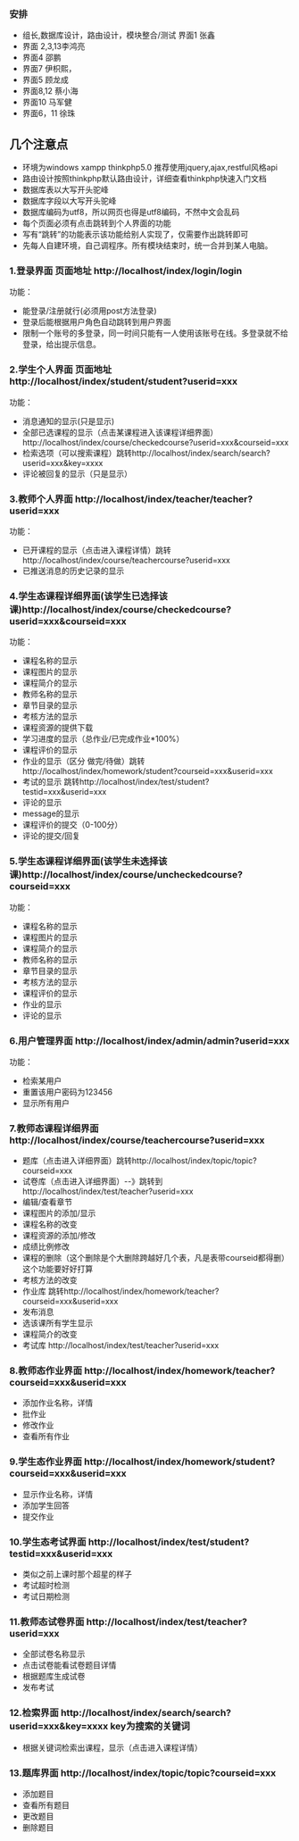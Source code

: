 ### 安排
- 组长,数据库设计，路由设计，模块整合/测试 界面1 张鑫
- 界面 2,3,13李鸿亮
- 界面4 邵鹏
- 界面7 伊枳熙，
- 界面5 顾龙成
- 界面8,12 蔡小海
- 界面10 马军健
- 界面6，11 徐珠


## 几个注意点
- 环境为windows xampp thinkphp5.0 推荐使用jquery,ajax,restful风格api
- 路由设计按照thinkphp默认路由设计，详细查看thinkphp快速入门文档
- 数据库表以大写开头驼峰
- 数据库字段以大写开头驼峰
- 数据库编码为utf8，所以网页也得是utf8编码，不然中文会乱码
- 每个页面必须有点击跳转到个人界面的功能
- 写有“跳转”的功能表示该功能给别人实现了，仅需要作出跳转即可
- 先每人自建环境，自己调程序。所有模块结束时，统一合并到某人电脑。
### 1.登录界面 页面地址 http://localhost/index/login/login
功能： 
- 能登录/注册就行(必须用post方法登录)
- 登录后能根据用户角色自动跳转到用户界面
- 限制一个账号的多登录，同一时间只能有一人使用该账号在线。多登录就不给登录，给出提示信息。

### 2.学生个人界面 页面地址 http://localhost/index/student/student?userid=xxx  
功能：
- 消息通知的显示(只是显示)
- 全部已选课程的显示（点击某课程进入该课程详细界面）http://localhost/index/course/checkedcourse?userid=xxx&courseid=xxx
- 检索选项（可以搜索课程）跳转http://localhost/index/search/search?userid=xxx&key=xxxx
- 评论被回复的显示（只是显示）

### 3.教师个人界面 http://localhost/index/teacher/teacher?userid=xxx  
功能：
- 已开课程的显示（点击进入课程详情）跳转http://localhost/index/course/teachercourse?userid=xxx 
- 已推送消息的历史记录的显示

### 4.学生态课程详细界面(该学生已选择该课)http://localhost/index/course/checkedcourse?userid=xxx&courseid=xxx 
功能：
- 课程名称的显示
- 课程图片的显示
- 课程简介的显示
- 教师名称的显示
- 章节目录的显示
- 考核方法的显示
- 课程资源的提供下载
- 学习进度的显示（总作业/已完成作业\*100%）
- 课程评价的显示
- 作业的显示（区分 做完/待做）跳转http://localhost/index/homework/student?courseid=xxx&userid=xxx 
- 考试的显示 跳转http://localhost/index/test/student?testid=xxx&userid=xxx 
- 评论的显示
- message的显示
- 课程评价的提交（0-100分）
- 评论的提交/回复
     
### 5.学生态课程详细界面(该学生未选择该课)http://localhost/index/course/uncheckedcourse?courseid=xxx 
功能：
- 课程名称的显示
- 课程图片的显示
- 课程简介的显示
- 教师名称的显示
- 章节目录的显示
- 考核方法的显示
- 课程评价的显示
- 作业的显示
- 评论的显示
### 6.用户管理界面 http://localhost/index/admin/admin?userid=xxx 
功能：
- 检索某用户
- 重置该用户密码为123456
- 显示所有用户
### 7.教师态课程详细界面 http://localhost/index/course/teachercourse?userid=xxx 
- 题库（点击进入详细界面）跳转http://localhost/index/topic/topic?courseid=xxx
- 试卷库（点击进入详细界面）--》跳转到http://localhost/index/test/teacher?userid=xxx 
- 编辑/查看章节
- 课程图片的添加/显示
- 课程名称的改变
- 课程资源的添加/修改
- 成绩比例修改
- 课程的删除（这个删除是个大删除跨越好几个表，凡是表带courseid都得删）这个功能要好好打算
- 考核方法的改变
- 作业库 跳转http://localhost/index/homework/teacher?courseid=xxx&userid=xxx 
- 发布消息
- 选该课所有学生显示
- 课程简介的改变
- 考试库 http://localhost/index/test/teacher?userid=xxx 
### 8.教师态作业界面 http://localhost/index/homework/teacher?courseid=xxx&userid=xxx 
- 添加作业名称，详情
- 批作业
- 修改作业
- 查看所有作业
### 9.学生态作业界面 http://localhost/index/homework/student?courseid=xxx&userid=xxx 
- 显示作业名称，详情
- 添加学生回答
- 提交作业
### 10.学生态考试界面 http://localhost/index/test/student?testid=xxx&userid=xxx 
- 类似之前上课时那个超星的样子
- 考试超时检测
- 考试日期检测
### 11.教师态试卷界面 http://localhost/index/test/teacher?userid=xxx 
- 全部试卷名称显示
- 点击试卷能看试卷题目详情
- 根据题库生成试卷
- 发布考试
### 12.检索界面 http://localhost/index/search/search?userid=xxx&key=xxxx key为搜索的关键词 
- 根据关键词检索出课程，显示（点击进入课程详情）
### 13.题库界面 http://localhost/index/topic/topic?courseid=xxx
- 添加题目
- 查看所有题目
- 更改题目
- 删除题目
